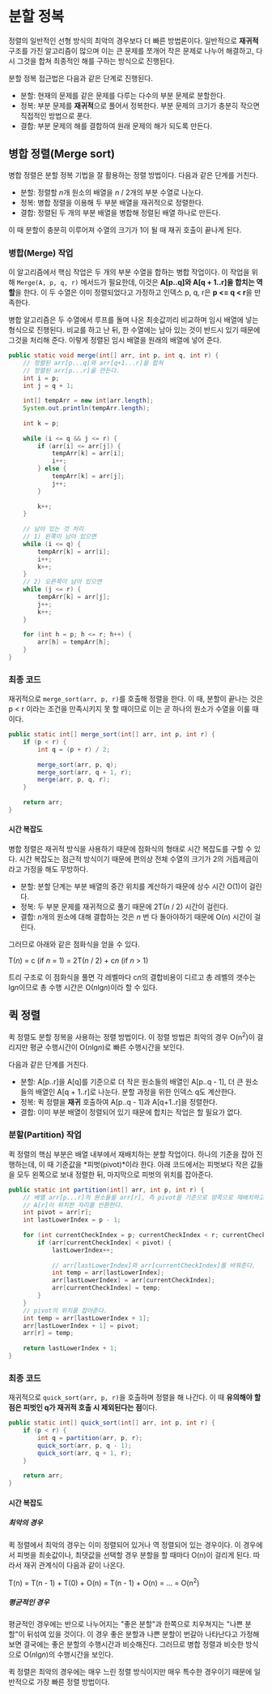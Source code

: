 # 분할 정복
정렬의 일반적인 선형 방식의 최악의 경우보다 더 빠른 방법론이다. 일반적으로 **재귀적** 구조를 가진 알고리즘이 많으며 이는 큰 문제를 쪼개어 작은 문제로 나누어 해결하고, 다시 그것을 합쳐 최종적인 해를 구하는 방식으로 진행된다.

분할 정복 접근법은 다음과 같은 단계로 진행된다.
- 분할: 현재의 문제를 같은 문제를 다루는 다수의 부분 문제로 분할한다.
- 정복: 부분 문제를 **재귀적**으로 풀어서 정복한다. 부분 문제의 크기가 충분히 작으면 직접적인 방법으로 푼다.
- 결합: 부분 문제의 해를 결합하여 원래 문제의 해가 되도록 만든다.

## 병합 정렬(Merge sort)
병합 정렬은 분할 정복 기법을 잘 활용하는 정렬 방법이다. 다음과 같은 단계를 거친다.
- 분할: 정렬할 *n*개 원소의 배열을 *n* / 2개의 부분 수열로 나눈다.
- 정복: 병합 정렬을 이용해 두 부분 배열을 재귀적으로 정렬한다.
- 결합: 정렬된 두 개의 부분 배열을 병합해 정렬된 배열 하나로 만든다.

이 때 분할이 충분히 이루어져 수열의 크기가 1이 될 때 재귀 호출이 끝나게 된다.

### 병합(Merge) 작업
이 알고리즘에서 핵심 작업은 두 개의 부분 수열을 합하는 병합 작업이다. 이 작업을 위해 `Merge(A, p, q, r)` 메서드가 필요한데, 이것은 **A[p..q]와 A[q + 1..r]을 합치는 역할**을 한다. 이 두 수열은 이미 정렬되었다고 가정하고 인덱스 p, q, r은 **p <= q < r**을 만족한다.

병합 알고리즘은 두 수열에서 루프를 돌며 나온 최솟값끼리 비교하며 임시 배열에 넣는 형식으로 진행된다. 비교를 하고 난 뒤, 한 수열에는 남아 있는 것이 반드시 있기 때문에 그것을 처리해 준다. 이렇게 정렬된 임시 배열을 원래의 배열에 넣어 준다.

``` Java
public static void merge(int[] arr, int p, int q, int r) {
    // 정렬된 arr[p...q]와 arr[q+1...r]을 합쳐
    // 정렬된 arr[p...r]을 만든다.
    int i = p;
    int j = q + 1;
    
    int[] tempArr = new int[arr.length];
    System.out.println(tempArr.length);
    
    int k = p;
    
    while (i <= q && j <= r) {
        if (arr[i] <= arr[j]) {
            tempArr[k] = arr[i];
            i++;
        } else {
            tempArr[k] = arr[j];
            j++;
        }
        
        k++;
    }
    
    // 남아 있는 것 처리
    // 1) 왼쪽이 남아 있으면 
    while (i <= q) {
        tempArr[k] = arr[i];
        i++;
        k++;
    } 
    // 2) 오른쪽이 남아 있으면 
    while (j <= r) {
        tempArr[k] = arr[j];
        j++;
        k++;
    }
    
    for (int h = p; h <= r; h++) {
        arr[h] = tempArr[h];
    }
}
```

### 최종 코드
재귀적으로 `merge_sort(arr, p, r)`를 호출해 정렬을 한다. 이 때, 분할이 끝나는 것은 p < r 이라는 조건을 만족시키지 못 할 때이므로 이는 곧 하나의 원소가 수열을 이룰 때이다.

``` Java
public static int[] merge_sort(int[] arr, int p, int r) {
    if (p < r) {
        int q = (p + r) / 2;
        
        merge_sort(arr, p, q);
        merge_sort(arr, q + 1, r);
        merge(arr, p, q, r);
    }
    
    return arr;
}
```

#### 시간 복잡도
병합 정렬은 재귀적 방식을 사용하기 때문에 점화식의 형태로 시간 복잡도를 구할 수 있다. 시간 복잡도는 점근적 방식이기 때문에 편의상 전체 수열의 크기가 2의 거듭제곱이라고 가정을 해도 무방하다.

- 분할: 분할 단계는 부분 배열의 중간 위치를 계산하기 때문에 상수 시간 O(1)이 걸린다.
- 정복: 두 부분 문제를 재귀적으로 풀기 때문에 2T(*n* / 2) 시간이 걸린다.
- 결합: *n*개의 원소에 대해 결합하는 것은 *n* 번 다 돌아야하기 때문에 O(*n*) 시간이 걸린다.

그러므로 아래와 같은 점화식을 얻을 수 있다.

T(*n*) 
= c (if *n* = 1)
= 2T(*n* / 2) + c*n* (if *n* > 1)

트리 구조로 이 점화식을 풀면 각 레벨마다 c*n*의 결합비용이 디르고 총 레벨의 갯수는 lg*n*이므로 총 수행 시간은 O(*n*lg*n*)이라 할 수 있다.


## 퀵 정렬
퀵 정렬도 분할 정복을 사용하는 정렬 방법이다. 이 정렬 방법은 최악의 경우 O(n<sup>2</sup>)이 걸리지만 평균 수행시간이 O(*n*lg*n*)로 빠른 수행시간을 보인다.

다음과 같은 단계를 거친다.
- 분할: A[p..r]을 A[q]를 기준으로 더 작은 원소들의 배열인 A[p..q - 1], 더 큰 원소들의 배열인 A[q + 1..r]로 나눈다. 분할 과정을 위한 인덱스 q도 계산한다.
- 정복: 퀵 정렬을 **재귀** 호출하여 A[p..q - 1]과 A[q+1..r]을 정렬한다.
- 결합: 이미 부분 배열이 정렬되어 있기 때문에 합치는 작업은 할 필요가 없다.

### 분할(Partition) 작업
퀵 정렬의 핵심 부분은 배열 내부에서 재배치하는 분할 작업이다. 하나의 기준을 잡아 진행하는데, 이 때 기준값을 *피벗(pivot)*이라 한다. 아래 코드에서는 피벗보다 작은 값들을 모두 왼쪽으로 보내 정렬한 뒤, 마지막으로 피벗의 위치를 잡아준다.

``` java
public static int partition(int[] arr, int p, int r) {
    // 배열 arr[p...r]의 원소들을 arr[r], 즉 pivot을 기준으로 양쪽으로 재배치하고
    // A[r]이 위치한 자리를 반환한다.
    int pivot = arr[r];
    int lastLowerIndex = p - 1;
    
    for (int currentCheckIndex = p; currentCheckIndex < r; currentCheckIndex++) {
        if (arr[currentCheckIndex] < pivot) {
            lastLowerIndex++;
            
            // arr[lastLowerIndex]와 arr[currentCheckIndex]를 바꿔준다.
            int temp = arr[lastLowerIndex];
            arr[lastLowerIndex] = arr[currentCheckIndex];
            arr[currentCheckIndex] = temp;
        }
    }
    // pivot의 위치를 잡아준다.
    int temp = arr[lastLowerIndex + 1];
    arr[lastLowerIndex + 1] = pivot;
    arr[r] = temp;
    
    return lastLowerIndex + 1;
}
```

### 최종 코드
재귀적으로 `quick_sort(arr, p, r)`을 호출하며 정렬을 해 나간다. 이 때 **유의해야 할 점은 피벗인 q가 재귀적 호출 시 제외된다는 점**이다.
``` java
public static int[] quick_sort(int[] arr, int p, int r) {
    if (p < r) {
        int q = partition(arr, p, r);
        quick_sort(arr, p, q - 1);
        quick_sort(arr, q + 1, r);
    }
    
    return arr;
}
```

#### 시간 복잡도

##### 최악의 경우
퀵 정렬에서 최악의 경우는 이미 정렬되어 있거나 역 정렬되어 있는 경우이다. 이 경우에서 피벗을 최솟값이나, 최댓값을 선택할 경우 분할을 할 때마다 O(n)이 걸리게 된다. 따라서 재귀 관계식이 다음과 같이 나온다.

T(n) = T(n - 1) + T(0) + O(n)
     = T(n - 1) + O(n) = ... = O(n<sup>2</sup>)

##### 평균적인 경우
평균적인 경우에는 반으로 나누어지는 "좋은 분할"과 한쪽으로 치우쳐지는 "나쁜 분할"이 뒤섞여 있을 것이다. 이 경우 좋은 분할과 나쁜 분할이 번갈아 나타난다고 가정해보면 결국에는 좋은 분할의 수행시간과 비슷해진다. 그러므로 병합 정렬과 비슷한 방식으로 O(*n*lg*n*)의 수행시간을 보인다.

퀵 정렬은 최악의 경우에는 매우 느린 정렬 방식이지만 매우 특수한 경우이기 때문에 일반적으로 가장 빠른 정렬 방법이다.
